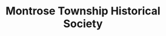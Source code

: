 ---
layout: repo
title: "Montrose Township Historical Society"
id: 12013
permalink: repos/12013/
---